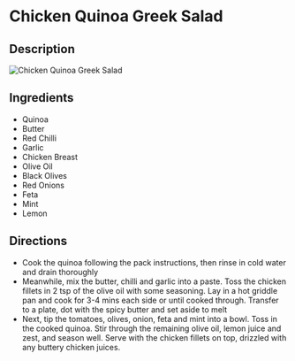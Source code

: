 # Chicken Quinoa Greek Salad

## Description
![Chicken Quinoa Greek Salad](https://www.themealdb.com/images/media/meals/k29viq1585565980.jpg "Chicken Quinoa Greek Salad")

## Ingredients
- Quinoa
- Butter
- Red Chilli
- Garlic
- Chicken Breast
- Olive Oil
- Black Olives
- Red Onions
- Feta
- Mint
- Lemon

## Directions
- Cook the quinoa following the pack instructions, then rinse in cold water and drain thoroughly
- Meanwhile, mix the butter, chilli and garlic into a paste. Toss the chicken fillets in 2 tsp of the olive oil with some seasoning. Lay in a hot griddle pan and cook for 3-4 mins each side or until cooked through. Transfer to a plate, dot with the spicy butter and set aside to melt
- Next, tip the tomatoes, olives, onion, feta and mint into a bowl. Toss in the cooked quinoa. Stir through the remaining olive oil, lemon juice and zest, and season well. Serve with the chicken fillets on top, drizzled with any buttery chicken juices.
